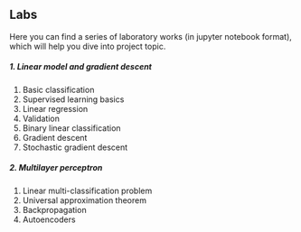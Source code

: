 ## Labs

Here you can find a series of laboratory works (in jupyter notebook format), which will help you dive into project topic.

##### 1. Linear model and gradient descent
 1. Basic classification
 2. Supervised learning basics
 3. Linear regression
 4. Validation
 5. Binary linear classification
 6. Gradient descent
 7. Stochastic gradient descent

##### 2. Multilayer perceptron
 1. Linear multi-classification problem
 2. Universal approximation theorem
 3. Backpropagation
 4. Autoencoders
